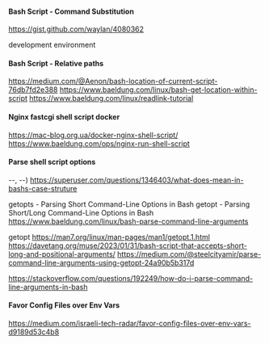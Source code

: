 #### Bash Script - Command Substitution
https://gist.github.com/waylan/4080362

development environment

#### Bash Script - Relative paths
https://medium.com/@Aenon/bash-location-of-current-script-76db7fd2e388
https://www.baeldung.com/linux/bash-get-location-within-script
https://www.baeldung.com/linux/readlink-tutorial

#### Nginx fastcgi shell script docker
https://mac-blog.org.ua/docker-nginx-shell-script/
https://www.baeldung.com/ops/nginx-run-shell-script

#### Parse shell script options 
--, --) 
https://superuser.com/questions/1346403/what-does-mean-in-bashs-case-struture

getopts - Parsing Short Command-Line Options in Bash
getopt - Parsing Short/Long Command-Line Options in Bash
https://www.baeldung.com/linux/bash-parse-command-line-arguments

getopt
https://man7.org/linux/man-pages/man1/getopt.1.html
https://davetang.org/muse/2023/01/31/bash-script-that-accepts-short-long-and-positional-arguments/
https://medium.com/@steelcityamir/parse-command-line-arguments-using-getopt-24a90b5b317d

https://stackoverflow.com/questions/192249/how-do-i-parse-command-line-arguments-in-bash

#### Favor Config Files over Env Vars
https://medium.com/israeli-tech-radar/favor-config-files-over-env-vars-d9189d53c4b8
